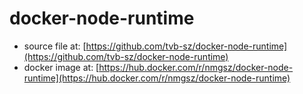 # docker-node-runtime

* source file at: [https://github.com/tvb-sz/docker-node-runtime](https://github.com/tvb-sz/docker-node-runtime)
* docker image at: [https://hub.docker.com/r/nmgsz/docker-node-runtime](https://hub.docker.com/r/nmgsz/docker-node-runtime)

